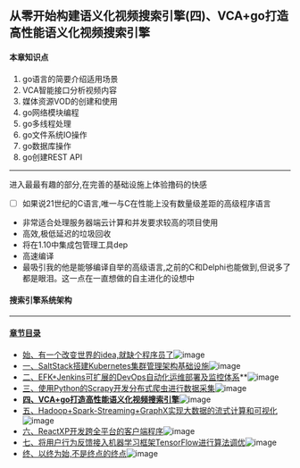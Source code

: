## 从零开始构建语义化视频搜索引擎(四)、VCA+go打造高性能语义化视频搜索引擎
#### 本章知识点
1. go语言的简要介绍适用场景
2. VCA智能接口分析视频内容
3. 媒体资源VOD的创建和使用
4. go网络模块编程
5. go多线程处理
6. go文件系统IO操作
7. go数据库操作
8. go创建REST API
---
进入最最有趣的部分,在完善的基础设施上体验撸码的快感
- [ ] 如果说21世纪的C语言,唯一与C在性能上没有数量级差距的高级程序语言
- 非常适合处理服务器端云计算和并发要求较高的项目使用
- 高效,极低延迟的垃圾回收
- 将在1.10中集成包管理工具dep
- 高速编译
- 最吸引我的他是能够编译自举的高级语言,之前的C和Delphi也能做到,但说多了都是眼泪。这一点在一直想做的自主进化的设想中
#### 搜索引擎系统架构

---
#### [章节目录](#本章知识点)
- [始、有一个改变世界的idea,就缺个程序员了](始、有一个改变世界的idea,就缺个程序员了.md)![image](http://progressed.io/bar/95?title=begin+architecture)
- [一、SaltStack搭建Kubernetes集群管理架构基础设施](一、SaltStack搭建Kubernetes集群管理架构基础设施.md)![image](http://progressed.io/bar/90?title=salt+kubernetes)
- [二、EFK+Jenkins可扩展的DevOps自动化运维部署及监控体系](二、EFK+Jenkins可扩展的DevOps自动化运维部署及监控体系)**![image](http://progressed.io/bar/40?title=EFK+DevOps)
- [三、使用Python的Scrapy开发分布式爬虫进行数据采集](三、使用Python的Scrapy开发分布式爬虫进行数据采集.md)![image](http://progressed.io/bar/65?title=python+crawler)
- **[四、VCA+go打造高性能语义化视频搜索引擎](四、VCA+go打造高性能语义化视频搜索引擎)**![image](http://progressed.io/bar/30?title=VCA+go+engine)
- [五、Hadoop+Spark-Streaming+GraphX实现大数据的流式计算和可视化](五、Hadoop+Spark-Streaming+GraphX实现大数据的流式计算和可视化.md)![image](http://progressed.io/bar/20?title=hadoop+saprk)
- [六、ReactXP开发跨全平台的客户端程序](六、ReactXP开发跨全平台的客户端程序.md)![image](http://progressed.io/bar/5?title=react+nodejs)
- [七、将用户行为反馈接入机器学习框架TensorFlow进行算法调优](七、将用户行为反馈接入机器学习框架TensorFlow进行算法调优.md)![image](http://progressed.io/bar/10?title=tensorflow+DL+AI)
- [终、以终为始,不是终点的终点](终、以终为始,不是终点的终点.md)![image](http://progressed.io/bar/15?title=future+end)